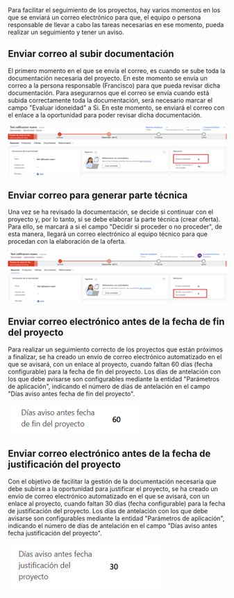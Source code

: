 Para facilitar el seguimiento de los proyectos, hay varios momentos en los que se enviará un correo electrónico para que, el equipo o persona responsable de llevar a cabo las tareas necesarias en ese momento, pueda realizar un seguimiento y tener un aviso.

## **Enviar correo al subir documentación**

El primero momento en el que se envía el correo, es cuando se sube toda la documentación necesaria del proyecto. En este momento se envía un correo a la persona responsable (Francisco) para que pueda revisar dicha documentación.
Para asegurarnos que el correo se envía cuando está subida correctamente toda la documentación, será necesario marcar el campo "Evaluar idoneidad" a Si. En este momento, se enviará el correo con el enlace a la oportunidad para poder revisar dicha documentación.

![1.png](/.attachments/1-56a96cf4-1baa-4613-9eef-aa96bbf8f9e4.png)

## **Enviar correo para generar parte técnica**

Una vez se ha revisado la documentación, se decide si continuar con el proyecto y, por lo tanto, si se debe elaborar la parte técnica (crear oferta). Para ello, se marcará a si el campo "Decidir si proceder o no proceder", de esta manera, llegará un correo electrónico al equipo técnico para que procedan con la elaboración de la oferta.

![2.png](/.attachments/2-17236064-c51b-49cf-8cb1-adaa01b88c0a.png)

## **Enviar correo electrónico antes de la fecha de fin del proyecto**

Para realizar un seguimiento correcto de los proyectos que están próximos a finalizar, se ha creado un envío de correo electrónico automatizado en el que se avisará, con un enlace al proyecto, cuando faltan 60 días (fecha configurable) para la fecha de fin del proyecto.
Los días de antelación con los que debe avisarse son configurables mediante la entidad "Parámetros de aplicación", indicando el número de días de antelación en el campo "Días aviso antes fecha de fin del proyecto".

![1.png](/.attachments/1-94e3e383-a538-4adc-88a5-9d06f2ac8fc5.png)

## **Enviar correo electrónico antes de la fecha de justificación del proyecto**

Con el objetivo de facilitar la gestión de la documentación necesaria que debe subirse a la oportunidad para justificar el proyecto, se ha creado un envío de correo electrónico automatizado en el que se avisará, con un enlace al proyecto, cuando faltan 30 días (fecha configurable) para la fecha de justificación del proyecto.
Los días de antelación con los que debe avisarse son configurables mediante la entidad "Parámetros de aplicación", indicando el número de días de antelación en el campo "Días aviso antes fecha justificación del proyecto".

![2.png](/.attachments/2-4876fcdf-6333-4c88-8c60-2781dfa579c3.png)
